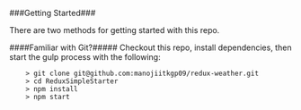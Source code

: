 ###Getting Started###

There are two methods for getting started with this repo.

####Familiar with Git?#####
Checkout this repo, install dependencies, then start the gulp process with the following:

```
	> git clone git@github.com:manojiitkgp09/redux-weather.git
	> cd ReduxSimpleStarter
	> npm install
	> npm start
```

